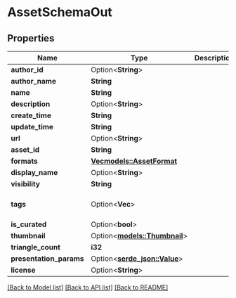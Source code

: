 # AssetSchemaOut

## Properties

Name | Type | Description | Notes
------------ | ------------- | ------------- | -------------
**author_id** | Option<**String**> |  | [optional]
**author_name** | **String** |  | 
**name** | **String** |  | 
**description** | Option<**String**> |  | 
**create_time** | **String** |  | 
**update_time** | **String** |  | 
**url** | Option<**String**> |  | 
**asset_id** | **String** |  | 
**formats** | [**Vec<models::AssetFormat>**](AssetFormat.md) |  | 
**display_name** | Option<**String**> |  | 
**visibility** | **String** |  | 
**tags** | Option<**Vec<String>**> |  | [optional][default to []]
**is_curated** | Option<**bool**> |  | [optional]
**thumbnail** | Option<[**models::Thumbnail**](Thumbnail.md)> |  | 
**triangle_count** | **i32** |  | 
**presentation_params** | Option<[**serde_json::Value**](.md)> |  | [optional]
**license** | Option<**String**> |  | [optional]

[[Back to Model list]](../README.md#documentation-for-models) [[Back to API list]](../README.md#documentation-for-api-endpoints) [[Back to README]](../README.md)


